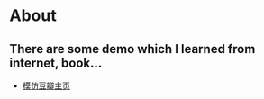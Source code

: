 # About
## There are some demo which I learned from internet, book... 

* [模仿豆瓣主页](https://zouyifeng.github.io/practice/css-demo/douban/index.html)